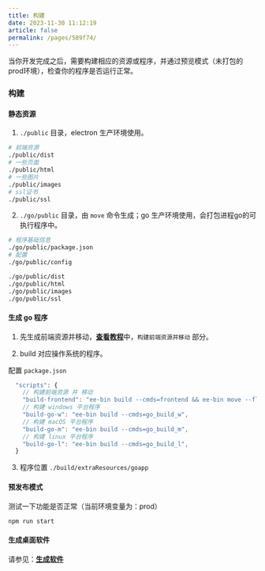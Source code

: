 ```yaml
---
title: 构建
date: 2023-11-30 11:12:19
article: false
permalink: /pages/589f74/
---
```


当你开发完成之后，需要构建相应的资源或程序，并通过预览模式（未打包的prod环境），检查你的程序是否运行正常。

### 构建
#### 静态资源
1. `./public` 目录，electron 生产环境使用。
```bash
# 前端资源
./public/dist 
# 一些页面
./public/html 
# 一些图片
./public/images 
# ssl证书
./public/ssl 
```

2. `./go/public` 目录，由 `move` 命令生成；go 生产环境使用，会打包进程go的可执行程序中。
```bash
# 程序基础信息
./go/public/package.json 
# 配置
./go/public/config

./go/public/dist 
./go/public/html 
./go/public/images 
./go/public/ssl 
```

#### 生成 go 程序
1. 先生成前端资源并移动，[**查看教程**](/pages/a75f3c/)中，`构建前端资源并移动` 部分。

2. build 对应操作系统的程序。

配置 `package.json`
```javascript
  "scripts": {
    // 构建前端资源 并 移动
    "build-frontend": "ee-bin build --cmds=frontend && ee-bin move --flag=frontend_dist",
    // 构建 windows 平台程序
    "build-go-w": "ee-bin build --cmds=go_build_w",
    // 构建 macOS 平台程序
    "build-go-m": "ee-bin build --cmds=go_build_m",
    // 构建 linux 平台程序
    "build-go-l": "ee-bin build --cmds=go_build_l",
  }
```

3. 程序位置 `./build/extraResources/goapp`

#### 预发布模式
测试一下功能是否正常（当前环境变量为：prod）
```bash
npm run start 
```

#### 生成桌面软件
请参见：[**生成软件**](/pages/ad838d/)






